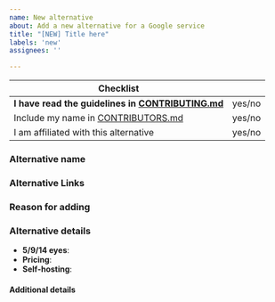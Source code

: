 ```yaml
---
name: New alternative
about: Add a new alternative for a Google service
title: "[NEW] Title here"
labels: 'new'
assignees: ''

---
```


<!-- Fill out to the best of your ability. -->
<!-- If an item is not applicable, feel free to remove the line. -->


| Checklist |   |
| --------- | - |
| **I have read the guidelines in [CONTRIBUTING.md]** | yes/no |
| Include my name in [CONTRIBUTORS.md]                | yes/no |
| I am affiliated with this alternative               | yes/no |


### Alternative name
<!-- Name of the alternative you wish to add -->
<!-- Please also include the section you feel it belongs best in -->


### Alternative Links
<!-- URL of the alternative you wish to add -->
<!-- Please include any websites, source code repositories, F-Droid pages, or other relavant links -->


### Reason for adding
<!-- Why is this alternative necessary? -->
<!-- Don't use opinions and try to be objective -->


### Alternative details
<!--

These are optional, but will help accelrate the review process. Fill out to the best of your ability.

- For more info on 5/9/14 eyes, please check here: https://restoreprivacy.com/5-eyes-9-eyes-14-eyes/
- For pricing, please specify one of: free, paid, freemium
- For self-hosting, please indicate if self-hosting is possible, not possible, or the only option

-->

- **5/9/14 eyes**: 
- **Pricing**: 
- **Self-hosting**: 

#### Additional details
<!-- Use this space to add any other relevant information about the alternative -->


[CONTRIBUTING.md]: ../blob/master/CONTRIBUTING.md
[CONTRIBUTORS.md]: ../blob/master/CONTRIBUTORS.md
